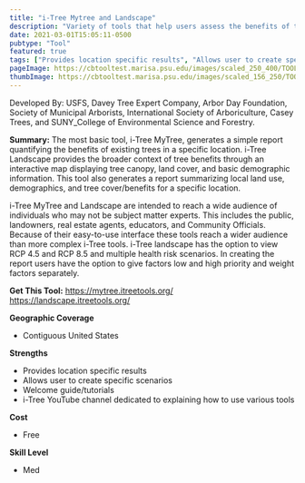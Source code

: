 ```yaml
---
title: "i-Tree Mytree and Landscape"
description: "Variety of tools that help users assess the benefits of trees"
date: 2021-03-01T15:05:11-0500
pubtype: "Tool"
featured: true
tags: ["Provides location specific results", "Allows user to create specific scenarios", "Welcome guide/tutorials", "i-Tree YouTube channel dedicated to explaining how to use various tools"]
pageImage: https://cbtooltest.marisa.psu.edu/images/scaled_250_400/TOOLID_57.1_ScreenCapture-1.png
thumbImage: https://cbtooltest.marisa.psu.edu/images/scaled_156_250/TOOLID_57.1_ScreenCapture-1.png
---
```

Developed By: USFS, Davey Tree Expert Company, Arbor Day Foundation, Society of Municipal Arborists, International Society of Arboriculture, Casey Trees, and SUNY_College of Environmental Science and Forestry.

**Summary:** The most basic tool, i-Tree MyTree, generates a simple report quantifying the benefits of existing trees in a specific location. i-Tree Landscape provides the broader context of tree benefits through an interactive map displaying tree canopy, land cover, and basic demographic information. This tool also generates a report summarizing local land use, demographics, and tree cover/benefits for a specific location. 

i-Tree MyTree and Landscape are intended to reach a wide audience of individuals who may not be subject matter experts. This includes the public, landowners, real estate agents, educators, and Community Officials. Because of their easy-to-use interface these tools reach a wider audience than more complex i-Tree tools. i-Tree landscape has the option to view RCP 4.5 and RCP 8.5 and multiple health risk scenarios. In creating the report users have the option to give factors low and high priority and weight factors separately.

__**Get This Tool:**__ https://mytree.itreetools.org/
https://landscape.itreetools.org/

__**Geographic Coverage**__
- Contiguous United States

__**Strengths**__
-  Provides location specific results
-   Allows user to create specific scenarios
-   Welcome guide/tutorials
-   i-Tree YouTube channel dedicated to explaining how to use various tools

__**Cost**__
- Free

__**Skill Level**__
- Med
